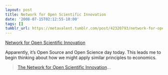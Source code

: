 ```yaml
---
layout: post
title: Network for Open Scientific Innovation
date: '2008-07-15T02:12:55-10:00'
tags: []
tumblr_url: https://metavalent.tumblr.com/post/42320793/network-for-open-scientific-innovation
---
```

[Network for Open Scientific Innovation](http://metavalent.info/?p=766)  

Apparently, it’s Open Source and Open Science day today. This leads me to begin thinking about how we might apply similar principles to economics.

> [The Network for Open Scientific Innovation](http://freedomofscience.org/)…

